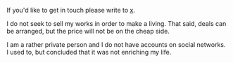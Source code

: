 If you'd like to get in touch please write to [x](social:email).

I do not seek to sell my works in order to make a living. That said, deals
can be arranged, but the price will not be on the cheap side.

I am a rather private person and I do not have accounts on social networks.
I used to, but concluded that it was not enriching my life.
